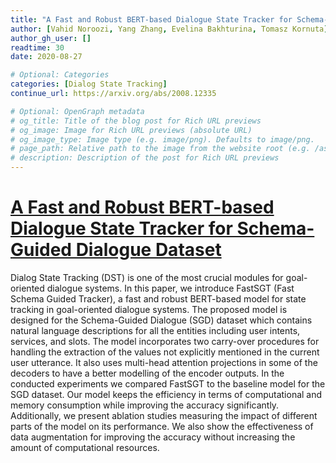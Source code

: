 ```yaml
---
title: "A Fast and Robust BERT-based Dialogue State Tracker for Schema-Guided Dialogue Dataset"
author: [Vahid Noroozi, Yang Zhang, Evelina Bakhturina, Tomasz Kornuta]
author_gh_user: []
readtime: 30
date: 2020-08-27

# Optional: Categories
categories: [Dialog State Tracking]
continue_url: https://arxiv.org/abs/2008.12335

# Optional: OpenGraph metadata
# og_title: Title of the blog post for Rich URL previews
# og_image: Image for Rich URL previews (absolute URL)
# og_image_type: Image type (e.g. image/png). Defaults to image/png.
# page_path: Relative path to the image from the website root (e.g. /assets/images/). If specified, the image at this path will be used for the link preview. It is unlikely you will need this parameter - you can probably use og_image instead.
# description: Description of the post for Rich URL previews
---
```


# [A Fast and Robust BERT-based Dialogue State Tracker for Schema-Guided Dialogue Dataset](https://arxiv.org/abs/2008.12335)

Dialog State Tracking (DST) is one of the most crucial modules for goal-oriented dialogue systems. In this paper, we introduce FastSGT (Fast Schema Guided Tracker), a fast and robust BERT-based model for state tracking in goal-oriented dialogue systems. The proposed model is designed for the Schema-Guided Dialogue (SGD) dataset which contains natural language descriptions for all the entities including user intents, services, and slots. The model incorporates two carry-over procedures for handling the extraction of the values not explicitly mentioned in the current user utterance. It also uses multi-head attention projections in some of the decoders to have a better modelling of the encoder outputs. In the conducted experiments we compared FastSGT to the baseline model for the SGD dataset. Our model keeps the efficiency in terms of computational and memory consumption while improving the accuracy significantly. Additionally, we present ablation studies measuring the impact of different parts of the model on its performance. We also show the effectiveness of data augmentation for improving the accuracy without increasing the amount of computational resources.

<!-- more -->

